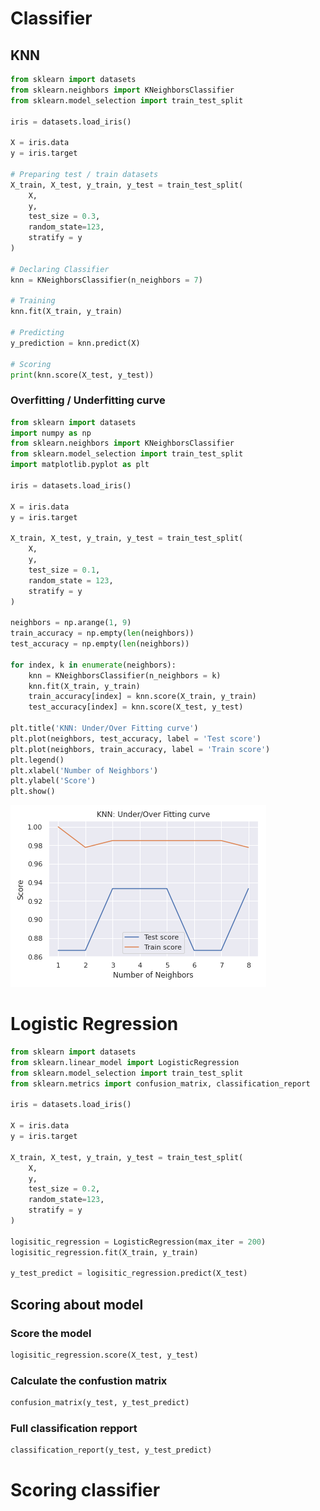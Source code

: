# Classifier

## KNN

```python
from sklearn import datasets
from sklearn.neighbors import KNeighborsClassifier
from sklearn.model_selection import train_test_split 

iris = datasets.load_iris()

X = iris.data
y = iris.target

# Preparing test / train datasets
X_train, X_test, y_train, y_test = train_test_split(
    X,
    y,
    test_size = 0.3,
    random_state=123,
    stratify = y
)

# Declaring Classifier
knn = KNeighborsClassifier(n_neighbors = 7)

# Training
knn.fit(X_train, y_train)

# Predicting
y_prediction = knn.predict(X)

# Scoring
print(knn.score(X_test, y_test))
```

### Overfitting / Underfitting curve

```python
from sklearn import datasets
import numpy as np
from sklearn.neighbors import KNeighborsClassifier
from sklearn.model_selection import train_test_split 
import matplotlib.pyplot as plt

iris = datasets.load_iris()

X = iris.data
y = iris.target

X_train, X_test, y_train, y_test = train_test_split(
    X,
    y,
    test_size = 0.1,
    random_state = 123,
    stratify = y
)

neighbors = np.arange(1, 9)
train_accuracy = np.empty(len(neighbors))
test_accuracy = np.empty(len(neighbors))

for index, k in enumerate(neighbors):
    knn = KNeighborsClassifier(n_neighbors = k)
    knn.fit(X_train, y_train)
    train_accuracy[index] = knn.score(X_train, y_train)
    test_accuracy[index] = knn.score(X_test, y_test)

plt.title('KNN: Under/Over Fitting curve')
plt.plot(neighbors, test_accuracy, label = 'Test score')
plt.plot(neighbors, train_accuracy, label = 'Train score')
plt.legend()
plt.xlabel('Number of Neighbors')
plt.ylabel('Score')
plt.show()
```

![ML KNN overfit underfit curve](https://github.com/Akrobate/data-science-python-guide/blob/master/assets/images/ml-knn-overfit-underfit-curve.png?raw=true)


# Logistic Regression

```python
from sklearn import datasets
from sklearn.linear_model import LogisticRegression
from sklearn.model_selection import train_test_split 
from sklearn.metrics import confusion_matrix, classification_report

iris = datasets.load_iris()

X = iris.data
y = iris.target

X_train, X_test, y_train, y_test = train_test_split(
    X,
    y,
    test_size = 0.2,
    random_state=123,
    stratify = y
)

logisitic_regression = LogisticRegression(max_iter = 200)
logisitic_regression.fit(X_train, y_train)

y_test_predict = logisitic_regression.predict(X_test)

```

## Scoring about model

### Score the model

```python
logisitic_regression.score(X_test, y_test)
```

### Calculate the confustion matrix

```python
confusion_matrix(y_test, y_test_predict)
```

### Full classification repport
```python
classification_report(y_test, y_test_predict)
```

# Scoring classifier

